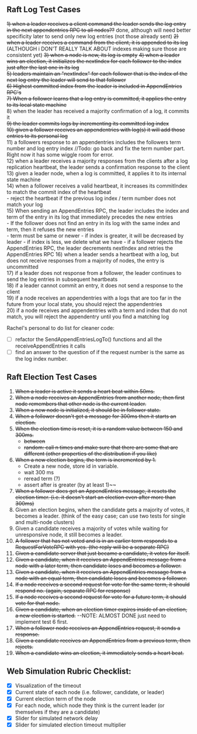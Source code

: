 
## Raft Log Test Cases
~~1) when a leader receives a client command the leader sends the log entry in the next appendentries RPC to all nodes??~~ done, although will need better specificity later to send only new log entries (not those already sent)
~~2) when a leader receives a command from the client, it is appended to its log~~ (ALTHOUGH i DON'T REALLY TALK ABOUT indexes making sure those are consistent yet) 
~~3) when a node is new, its log is empty~~ 
~~4) when a leader wins an election, it initializes the nextIndex for each follower to the index just after the last one in its log~~  
~~5) leaders maintain an "nextIndex" for each follower that is the index of the next log entry the leader will send to that follower~~  
~~6) Highest committed index from the leader is included in AppendEntries RPC's~~  
~~7) When a follower learns that a log entry is committed, it applies the entry to its local state machine~~  
8) when the leader has received a majority confirmation of a log, it commits it  
~~9) the leader commits logs by incrementing its committed log index~~  
~~10) given a follower receives an appendentries with log(s) it will add those entries to its personal log~~  
11) a followers response to an appendentries includes the followers term number and log entry index //Todo: go back and fix the term number part. Right now it has some wiggle room for error.  
12) when a leader receives a majority responses from the clients after a log replication heartbeat, the leader sends a confirmation response to the client  
13) given a leader node, when a log is committed, it applies it to its internal state machine  
14) when a follower receives a valid heartbeat, it increases its commitIndex to match the commit index of the heartbeat  
    - reject the heartbeat if the previous log index / term number does not match your log  
15) When sending an AppendEntries RPC, the leader includes the index and term of the entry in its log that immediately precedes the new entries  
    - If the follower does not find an entry in its log with the same index and term, then it refuses the new entries  
        - term must be same or newer
        - if index is greater, it will be decreased by leader
        - if index is less, we delete what we have
    - if a follower rejects the AppendEntries RPC, the leader decrements nextIndex and retries the AppendEntries RPC
16) when a leader sends a heartbeat with a log, but does not receive responses from a majority of nodes, the entry is uncommitted  
17) if a leader does not response from a follower, the leader continues to send the log entries in subsequent heartbeats    
18) if a leader cannot commit an entry, it does not send a response to the client  
19) if a node receives an appendentries with a logs that are too far in the future from your local state, you should reject the appendentries  
20) if a node receives and appendentries with a term and index that do not match, you will reject the appendentry until you find a matching log   

Rachel's personal to do list for cleaner code:
- [ ] refactor the SendAppendEntriesLogTo() functions and  all the receiveAppendEntries it calls
- [ ] find an answer to the question of if the request number is the same as the log index number.

## Raft Election Test Cases
1) ~~When a leader is active it sends a heart beat within 50ms.~~
2) ~~When a node receives an AppendEntries from another node, then first node remembers that other node is the current leader.~~
3) ~~When a new node is initialized, it should be in follower state.~~
4) ~~When a follower doesn't get a message for 300ms then it starts an election.~~
5) ~~When the election time is reset, it is a random value between 150 and 300ms.~~
    - ~~between~~
    - ~~random: call n times and make sure that there are some that are different (other properties of the distribution if you like)~~
6) ~~When a new election begins, the term is incremented by 1.~~
    - Create a new node, store id in variable.
    - wait 300 ms
    - reread term (?)
    - assert after is greater (by at least 1)~~
7) ~~When a follower does get an AppendEntries message, it resets the election timer. (i.e. it doesn't start an election even after more than 300ms)~~
8) Given an election begins, when the candidate gets a majority of votes, it becomes a leader. (think of the easy case; can use two tests for single and multi-node clusters)
9) Given a candidate receives a majority of votes while waiting for unresponsive node, it still becomes a leader.
10) ~~A follower that has not voted and is in an earlier term responds to a RequestForVoteRPC with yes. (the reply will be a separate RPC)~~
11) ~~Given a candidate server that just became a candidate, it votes for itself.~~
12) ~~Given a candidate, when it receives an AppendEntries message from a node with a later term, then candidate loses and becomes a follower.~~
13) ~~Given a candidate, when it receives an AppendEntries message from a node with an equal term, then candidate loses and becomes a follower.~~
14) ~~If a node receives a second request for vote for the same term, it should respond no. (again, separate RPC for response)~~
15) ~~If a node receives a second request for vote for a future term, it should vote for that node.~~
16) ~~Given a candidate, when an election timer expires inside of an election, a new election is started.~~ --NOTE: ALMOST DONE just need to implement test 6 first.
17) ~~When a follower node receives an AppendEntries request, it sends a response.~~
18) ~~Given a candidate receives an AppendEntries from a previous term, then rejects.~~
19) ~~When a candidate wins an election, it immediately sends a heart beat.~~

## Web Simulation Rubric Checklist:
- [x] Visualization of the timeout
- [x] Current state of each node (i.e. follower, candidate, or leader)
- [x] Current election term of the node
- [x] For each node, which node they think is the current leader (or themselves if they are a candidate)
- [x] Slider for simulated network delay
- [x] Slider for simulated election timeout multiplier